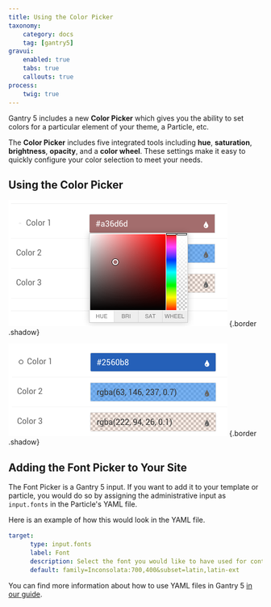 ```yaml
---
title: Using the Color Picker
taxonomy:
    category: docs
    tag: [gantry5]
gravui:
    enabled: true
    tabs: true
    callouts: true
process:
    twig: true
---
```


Gantry 5 includes a new **Color Picker** which gives you the ability to set colors for a particular element of your theme, a Particle, etc.

The **Color Picker** includes five integrated tools including **hue**, **saturation**, **brightness**, **opacity**, and a **color wheel**. These settings make it easy to quickly configure your color selection to meet your needs.

## Using the Color Picker

![Color Picker](color_picker_1.png) {.border .shadow}



![Color Picker](color_picker_2.png) {.border .shadow}


## Adding the Font Picker to Your Site

The Font Picker is a Gantry 5 input. If you want to add it to your template or particle, you would do so by assigning the administrative input as `input.fonts` in the Particle's YAML file. 

Here is an example of how this would look in the YAML file.

```yaml
target:
      type: input.fonts
      label: Font
      description: Select the font you would like to have used for content in the Particle.
      default: family=Inconsolata:700,400&subset=latin,latin-ext
```

You can find more information about how to use YAML files in Gantry 5 [in our guide](../../advanced/particle-yaml-field-types).